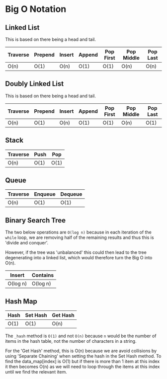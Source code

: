 # Big O Notation

## Linked List

This is based on there being a head and tail.

| Traverse | Prepend | Insert | Append | Pop First | Pop Middle | Pop Last |
|---|---|---|---|---|---|---|
| O(n) | O(1) | O(n) | O(1) | O(1) | O(n) | O(n) |

## Doubly Linked List

This is based on there being a head and tail.

| Traverse | Prepend | Insert | Append | Pop First | Pop Middle | Pop Last |
|---|---|---|---|---|---|---|
| O(n) | O(1) | O(n) | O(1) | O(1) | O(n) | O(1) |

## Stack

| Traverse | Push | Pop | 
|---|---|---|
| O(n) | O(1) | O(1) |

## Queue

| Traverse | Enqueue | Dequeue |
|---|---|---|
| O(n) | O(1) | O(1) |

## Binary Search Tree

The two below operations are `O(log n)` because in each iteration of the `while` loop, we are removing half of the remaining results and thus this is 'divide and conquer'.

However, if the tree was 'unbalanced' this could then lead to the tree degenerating into a linked list, which would therefore turn the Big O into O(n).

| Insert | Contains |
|---|---|
| O(log n) | O(log n) |

## Hash Map

| Hash | Set Hash | Get Hash |
|---|---|---|
| O(1) | O(1) | O(n) |

The `_hash` method is `O(1)` and not `O(n)` because `n` would be the number of items in the hash table, not the number of characters in a string. 

For the 'Get Hash' method, this is O(n) because we are avoid collisions by using 'Separate Chaining' when setting the hash in the Set Hash method. To find the data_map[index] is O(1) but if there is more than 1 item at this index it then becomes O(n) as we will need to loop through the items at this index until we find the relevant item.
